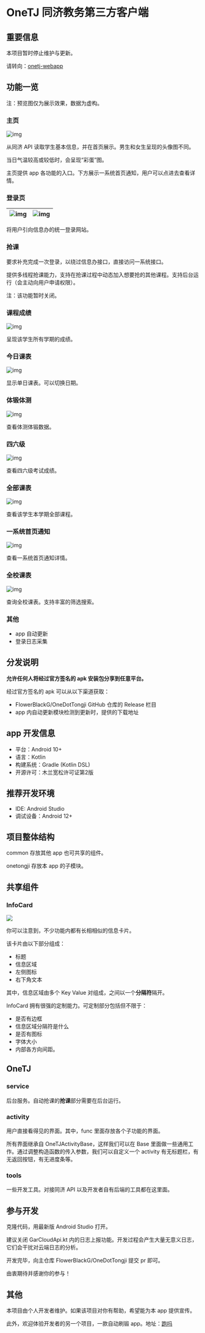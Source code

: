 # OneTJ 同济教务第三方客户端

## 重要信息

本项目暂时停止维护与更新。

请转向：[onetj-webapp](https://github.com/FlowerBlackG/onetj-webapp)

## 功能一览

注：预览图仅为展示效果，数据为虚构。

### 主页

![img](./readme-assets/screenshots-r53/home.jpg)

从同济 API 读取学生基本信息，并在首页展示。男生和女生呈现的头像图不同。

当日气温较高或较低时，会呈现“彩蛋”图。

主页提供 app 各功能的入口。下方展示一系统首页通知，用户可以点进去查看详情。

### 登录页

| ![img](./readme-assets/screenshots-r53/login-page.jpg) | ![img](./readme-assets/screenshots-r53/tj-unilogin.jpg) |
| ---------------------------------------------------- | ----------------------------------------------------- |

将用户引向信息办的统一登录网站。

### 抢课

要求补充完成一次登录，以绕过信息办接口，直接访问一系统接口。

提供多线程抢课能力，支持在抢课过程中动态加入想要抢的其他课程。支持后台运行（会主动向用户申请权限）。

注：该功能暂时关闭。

### 课程成绩

![img](./readme-assets/screenshots-r53/grade.jpg)

呈现该学生所有学期的成绩。

### 今日课表

![img](./readme-assets/screenshots-r53/single-day-curri.jpg)

显示单日课表。可以切换日期。

### 体锻体测

![img](./readme-assets/screenshots-r53/pe.jpg)

查看体测体锻数据。

### 四六级

![img](./readme-assets/screenshots-r53/cet.jpg)

查看四六级考试成绩。

### 全部课表

![img](./readme-assets/screenshots-r53/all-curri.jpg)

查看该学生本学期全部课程。

### 一系统首页通知

![img](./readme-assets/screenshots-r53/message.jpg)

查看一系统首页通知详情。

### 全校课表

![img](./readme-assets/screenshots-r53/all-cour.jpg)

查询全校课表。支持丰富的筛选搜索。

### 其他

* app 自动更新
* 登录日志采集

## 分发说明

**允许任何人将经过官方签名的 apk 安装包分享到任意平台。**

经过官方签名的 apk 可以从以下渠道获取：

* FlowerBlackG/OneDotTongji GitHub 仓库的 Release 栏目
* app 内自动更新模块检测到更新时，提供的下载地址

## app 开发信息

* 平台：Android 10+
* 语言：Kotlin
* 构建系统：Gradle (Kotlin DSL)
* 开源许可：木兰宽松许可证第2版

## 推荐开发环境

* IDE: Android Studio
* 调试设备：Android 12+

## 项目整体结构

common 存放其他 app 也可共享的组件。

onetongji 存放本 app 的子模块。

## 共享组件

### InfoCard

![](./readme-assets/screenshots-r53/common-infocard.jpg)

你可以注意到，不少功能内都有长相相似的信息卡片。

该卡片由以下部分组成：

* 标题
* 信息区域
* 左侧图标
* 右下角文本

其中，信息区域由多个 Key Value 对组成，之间以一个**分隔符**隔开。

InfoCard 拥有很强的定制能力。可定制部分包括但不限于：

* 是否有边框
* 信息区域分隔符是什么
* 是否有图标
* 字体大小
* 内部各方向间距。

## OneTJ

### service

后台服务。自动抢课的**抢课**部分需要在后台运行。

### activity

用户直接看得见的界面。其中，func 里面存放各个子功能的界面。

所有界面继承自 OneTJActivityBase，这样我们可以在 Base 里面做一些通用工作。通过调整构造函数的传入参数，我们可以自定义一个 activity 有无标题栏，有无返回按钮，有无进度条等。

### tools

一些开发工具。对接同济 API 以及开发者自有后端的工具都在这里面。

## 参与开发

克隆代码，用最新版 Android Studio 打开。

建议关闭 GarCloudApi.kt 内的日志上报功能。开发过程会产生大量无意义日志，它们会干扰对云端日志的分析。

开发完毕，向主仓库 FlowerBlackG/OneDotTongji 提交 pr 即可。

由衷期待并感谢你的参与！

## 其他

本项目由个人开发者维护。如果该项目对你有帮助，希望能为本 app 提供宣传。

此外，欢迎体验开发者的另一个项目，一款自动刷锻 app。地址：[跑吗](https://github.com/FlowerBlackG/FakeRun)

